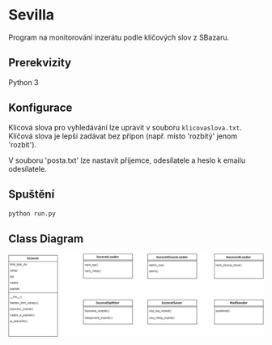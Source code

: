 # Sevilla
Program na monitorování inzerátu podle klíčových slov z SBazaru.

## Prerekvizity
Python 3

## Konfigurace
Klicová slova pro vyhledávání lze upravit v souboru `klicovaslova.txt`.
Klíčová slova je lepší zadávat bez přípon (např. místo 'rozbitý' jenom 'rozbit').

V souboru 'posta.txt' lze nastavit příjemce, odesílatele a heslo k emailu odesílatele.

## Spuštění
```
python run.py
```
## Class Diagram
![SevillaClassDiagram](pictures/SevillaClassDiagram.png "Sevilla Class Diagram")
